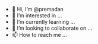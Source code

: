 - 👋 Hi, I’m @premadan
- 👀 I’m interested in ...
- 🌱 I’m currently learning ...
- 💞️ I’m looking to collaborate on ...
- 📫 How to reach me ...

<!---
premadan/premadan is a ✨ special ✨ repository because its `README.md` (this file) appears on your GitHub profile.
You can click the Preview link to take a look at your changes.
--->
